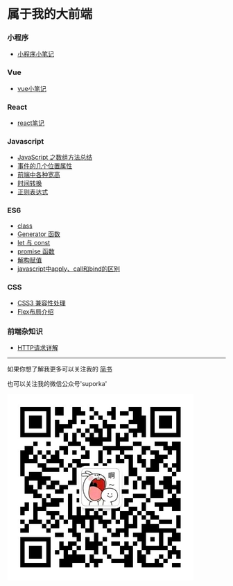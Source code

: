 # 属于我的大前端

### 小程序
* [小程序小笔记](./%E5%B0%8F%E7%A8%8B%E5%BA%8F/%E5%B0%8F%E7%A8%8B%E5%BA%8F%E7%AC%94%E8%AE%B0.md)
### Vue
* [vue小笔记](https://github.com/zxpsuper/note/blob/master/vue/vue%E5%B0%8F%E7%AC%94%E8%AE%B0.md)

### React
* [react笔记](https://github.com/zxpsuper/note/blob/master/react/react%E7%AC%94%E8%AE%B0.md)

### Javascript
* [JavaScript 之数组方法总结](https://github.com/zxpsuper/note/blob/master/js/JavaScript%20%E4%B9%8B%E6%95%B0%E7%BB%84%E6%96%B9%E6%B3%95%E6%80%BB%E7%BB%93.md)
* [事件的几个位置属性](https://github.com/zxpsuper/note/blob/master/js/%E4%BA%8B%E4%BB%B6%E7%9A%84%E5%87%A0%E4%B8%AA%E4%BD%8D%E7%BD%AE%E5%B1%9E%E6%80%A7.md)
* [前端中各种宽高](https://github.com/zxpsuper/note/blob/master/js/%E5%89%8D%E7%AB%AF%E4%B8%AD%E5%90%84%E7%A7%8D%E5%AE%BD%E9%AB%98.md)
* [时间转换](https://github.com/zxpsuper/note/blob/master/js/%E6%97%B6%E9%97%B4%E8%BD%AC%E6%8D%A2.md)
* [正则表达式](https://github.com/zxpsuper/note/blob/master/js/%E6%AD%A3%E5%88%99%E8%A1%A8%E8%BE%BE%E5%BC%8F.md)

### ES6
* [class](https://github.com/zxpsuper/note/blob/master/es6/class.md)
* [Generator 函数](https://github.com/zxpsuper/note/blob/master/es6/generator%E5%87%BD%E6%95%B0.md)
* [let 与 const](https://github.com/zxpsuper/note/blob/master/es6/let%20%E4%B8%8E%20const.md)
* [promise 函数](https://github.com/zxpsuper/note/edit/master/README.md)
* [解构赋值](https://github.com/zxpsuper/note/blob/master/es6/%E8%A7%A3%E6%9E%84%E8%B5%8B%E5%80%BC.md)
* [javascript中apply、call和bind的区别](https://github.com/zxpsuper/note/blob/master/es6/javascript%E4%B8%ADapply%E3%80%81call%E5%92%8Cbind%E7%9A%84%E5%8C%BA%E5%88%AB.md)

### CSS
* [CSS3 兼容性处理](https://github.com/zxpsuper/note/blob/master/css/CSS3%20%E5%85%BC%E5%AE%B9%E6%80%A7%E5%A4%84%E7%90%86.md)
* [Flex布局介绍](https://github.com/zxpsuper/note/blob/master/css/flex%20%E5%B8%83%E5%B1%80%E4%BB%8B%E7%BB%8D.md)

### 前端杂知识
* [HTTP请求详解](https://github.com/zxpsuper/note/blob/master/HTTP%E8%AF%B7%E6%B1%82%E8%AF%A6%E8%A7%A3.md)

---------------------------------------------------------------------------------------------------------------------------------
如果你想了解我更多可以关注我的 [简书](http://www.jianshu.com/u/ef4f2ba10608)

也可以关注我的微信公众号'suporka'


![小皮咖](https://raw.githubusercontent.com/zxpsuper/picture/master/suporka.jpg)
